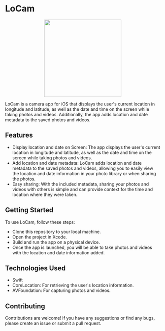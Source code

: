 # LoCam

<p align="center">
    <img src="https://github.com/graygoos/LoCam/assets/52054174/bc63da41-b8e3-4804-be8f-9bf52b51cf22" width="250" height="250">
</p>

LoCam is a camera app for iOS that displays the user's current location in longitude and latitude, as well as the date and time on the screen while taking photos and videos. Additionally, the app adds location and date metadata to the saved photos and videos.

## Features

* Display location and date on Screen: The app displays the user's current location in longitude and latitude, as well as the date and time on the screen while taking photos and videos.  
* Add location and date metadata: LoCam adds location and date metadata to the saved photos and videos, allowing you to easily view the location and date information in your photo library or when sharing the photos.    
* Easy sharing: With the included metadata, sharing your photos and videos with others is simple and can provide context for the time and location where they were taken.  

## Getting Started

To use LoCam, follow these steps:

* Clone this repository to your local machine.
* Open the project in Xcode.
* Build and run the app on a physical device.
* Once the app is launched, you will be able to take photos and videos with the location and date information added.

## Technologies Used

* Swift  
* CoreLocation: For retrieving the user's location information.  
* AVFoundation: For capturing photos and videos.  

## Contributing

Contributions are welcome! If you have any suggestions or find any bugs, please create an issue or submit a pull request.
